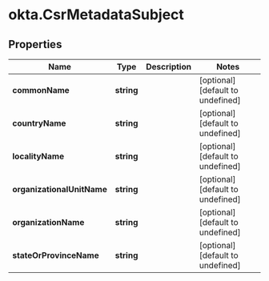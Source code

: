 # okta.CsrMetadataSubject

## Properties

Name | Type | Description | Notes
------------ | ------------- | ------------- | -------------
**commonName** | **string** |  | [optional] [default to undefined]
**countryName** | **string** |  | [optional] [default to undefined]
**localityName** | **string** |  | [optional] [default to undefined]
**organizationalUnitName** | **string** |  | [optional] [default to undefined]
**organizationName** | **string** |  | [optional] [default to undefined]
**stateOrProvinceName** | **string** |  | [optional] [default to undefined]

